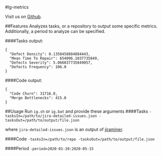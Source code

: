 #Ig-metrics

Visit us on [Github](https://github.com/MarioRivis/inspector-git/tree/compass-metrics).

##Features
Analyzes tasks, or a repository to output some specific metrics. 
Additionally, a period to analyze can be specified.

####Tasks output:
```androiddatabinding
{
  "Defect Density": 0.1358458884884443,
  "Mean Time To Repair": 654096.1037735849,
  "Defects Severity": 5.066037735849057,
  "Defects Frequency": 106.0
}
```
####Code output:
```androiddatabinding
{
  "Code Churn": 31716.0,
  "Merge Bottlenecks": 415.0
}
```

##Usage
Run `ig.sh` or `ig.bat` and provide these arguments
####Tasks
`-tasksIn=/path/to/jira-detailed-issues.json -tasksOut=/path/to/output/file.json`

where `jira-detailed-issues.json` is an output of [jiraminer](https://github.com/dxworks/jira-miner).

####Code
`-tasksIn=/path/to/repo -tasksOut=/path/to/output/file.json`

####Period
`-period=2020-01-20:2020-05-15`
